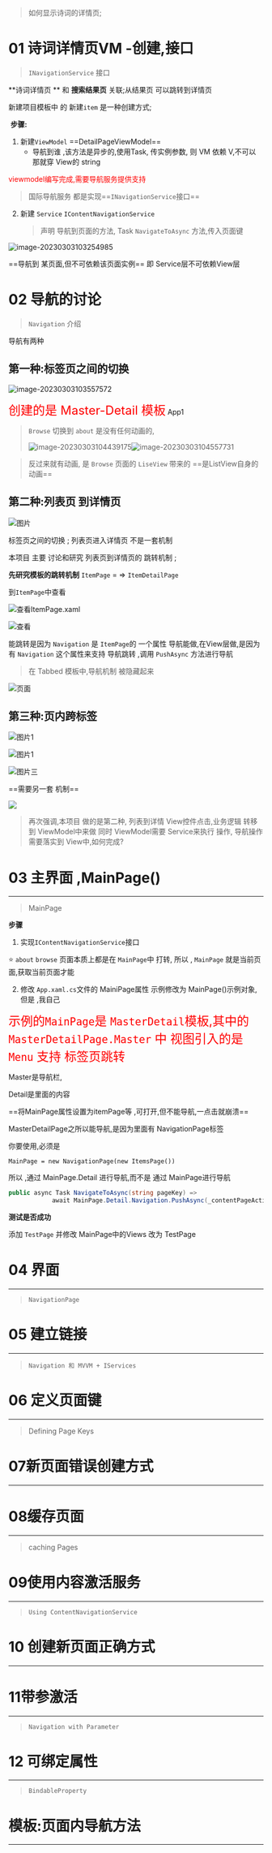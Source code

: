 > 如何显示诗词的详情页;

# 01 诗词详情页VM -创建,接口

> `INavigationService` 接口

**诗词详情页 **  和   **搜索结果页**  关联;从结果页 可以跳转到详情页

新建项目模板中 的 新建`item` 是一种创建方式;

​	**步骤:**

1. 新建`ViewModel`  ==DetailPageViewModel==	 
   * 导航到谁 ,该方法是异步的,使用Task,
     传实例参数, 则 VM 依赖 V,不可以
     那就穿 View的 string

<font color = red> viewmodel编写完成,需要导航服务提供支持</font>

> 国际导航服务 都是实现==`INavigationService`接口==

2. 新建 `Service`  `IContentNavigationService`

   > 声明 导航到页面的方法, Task `NavigateToAsync` 方法,传入页面键

![image-20230303103254985](C:/Users/hp/AppData/Roaming/Typora/typora-user-images/image-20230303103254985.png)

==导航到 某页面,但不可依赖该页面实例==  即  Service层不可依赖View层



# 02 导航的讨论

> `Navigation` 介绍 

导航有两种 

## 第一种:标签页之间的切换

![image-20230303103557572](C:/Users/hp/AppData/Roaming/Typora/typora-user-images/image-20230303103557572.png)





<font color = red size = 5> 创建的是 Master-Detail 模板</font>  App1

> `Browse` 切换到 `about` 是没有任何动画的,
>
> ![image-20230303104439175](https://gitee.com/songhoujin/pictures-to-typora-by-utools/raw/master/1677811516273-2023-3-310:45:17.png)![image-20230303104557731](https://gitee.com/songhoujin/pictures-to-typora-by-utools/raw/master/1677811566738-2023-3-310:46:07.png)



> 
>
> 反过来就有动画,
> 是  `Browse` 页面的  `LiseView` 带来的  ==是ListView自身的动画==  









## 第二种:列表页 到详情页    



![图片](https://gitee.com/songhoujin/pictures-to-typora-by-utools/raw/master/1677811816322-2023-3-310:50:16.png)



标签页之间的切换 ;   列表页进入详情页 不是一套机制

本项目 主要 讨论和研究  列表页到详情页的 跳转机制 ;

**先研究模板的跳转机制**   `ItemPage`  = => `ItemDetailPage`

到`ItemPage`中查看 

![查看ItemPage.xaml](https://gitee.com/songhoujin/pictures-to-typora-by-utools/raw/master/1677812401268-2023-3-311:00:02.png)

![查看](https://gitee.com/songhoujin/pictures-to-typora-by-utools/raw/master/1677812446377-2023-3-311:00:48.png)

能跳转是因为  `Navigation` 是 `ItemPage`的 一个属性
导航能做,在View层做,是因为 有 `Navigation` 这个属性来支持 导航跳转 ,调用 `PushAsync` 方法进行导航



> 在 Tabbed 模板中,导航机制 被隐藏起来 

![页面](https://gitee.com/songhoujin/pictures-to-typora-by-utools/raw/master/1677812816010-2023-3-311:06:56.png)

## 第三种:页内跨标签

![图片1](https://gitee.com/songhoujin/pictures-to-typora-by-utools/raw/master/1677812957375-2023-3-311:09:19.png)

![图片1](https://gitee.com/songhoujin/pictures-to-typora-by-utools/raw/master/1677812987656-2023-3-311:09:48.png)



![图片三](https://gitee.com/songhoujin/pictures-to-typora-by-utools/raw/master/1677813025145-2023-3-311:10:25.png)

==需要另一套 机制==

![](https://gitee.com/songhoujin/pictures-to-typora-by-utools/raw/master/1677813436039-2023-3-311:17:16.png)

> 再次强调,本项目 做的是第二种, 列表到详情
> View控件点击,业务逻辑 转移到 ViewModel中来做
> 同时 ViewModel需要 Service来执行 操作,
> 导航操作需要落实到 View中,如何完成?

# 03 主界面  ,MainPage()

---

>  MainPage

**步骤**

1. 实现`IContentNavigationService`接口 

:star:  `about` `browse` 页面本质上都是在 `MainPage`中 打转,
所以 , `MainPage` 就是当前页面,获取当前页面才能

2. 修改 `App.xaml.cs`文件的 MainiPage属性
   示例修改为 MainPage()示例对象,但是 ,我自己



<font color = red size = 5> 示例的`MainPage`是 `MasterDetail`模板,其中的 `MasterDetailPage.Master` 中 视图引入的是 `Menu`  支持 标签页跳转 </font>





Master是导航栏, 

Detail是里面的内容

==将MainPage属性设置为itemPage等 ,可打开,但不能导航,一点击就崩溃==  

MasterDetailPage之所以能导航,是因为里面有 NavigationPage标签

你要使用,必须是 

`MainPage = new NavigationPage(new ItemsPage())`



所以 ,通过 MainPage.Detail 进行导航,而不是 通过 MainPage进行导航

```c#
public async Task NavigateToAsync(string pageKey) =>
            await MainPage.Detail.Navigation.PushAsync(_contentPageActivationService.Activate(pageKey));
```



**测试是否成功**

添加 `TestPage`   并修改 MainPage中的Views 改为 TestPage

# 04 界面

---

> `NavigationPage` 













# 05 建立链接

---

> `Navigation 和 MVVM + IServices` 







# 06 定义页面键

---

> Defining Page Keys





# 07新页面错误创建方式 

---







# 08缓存页面

----

> caching Pages







# 09使用内容激活服务

---

> `Using ContentNavigationService` 









# 10 创建新页面正确方式

----







# 11带参激活

---

> `Navigation with Parameter` 





# 12 可绑定属性

----

> `BindableProperty` 





# 模板:页面内导航方法

---

